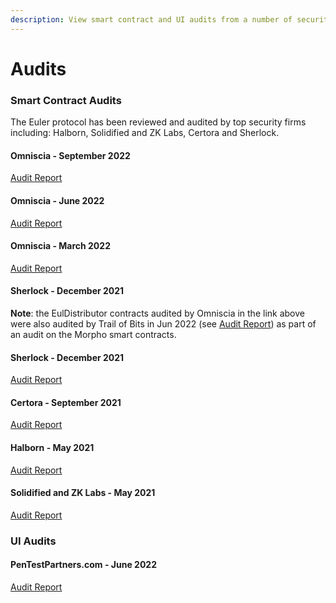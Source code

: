 ```yaml
---
description: View smart contract and UI audits from a number of security partners
---
```


# Audits

### Smart Contract Audits

The Euler protocol has been reviewed and audited by top security firms including: Halborn, Solidified and ZK Labs, Certora and Sherlock.

#### Omniscia - September 2022

[Audit Report](https://omniscia.io/reports/euler-finance-swaphub/)

#### Omniscia - June 2022

[Audit Report](https://omniscia.io/reports/euler-finance-chainlink-support/)

#### Omniscia - March 2022

[Audit Report](https://omniscia.io/euler-merkle-mining-staking/)

#### Sherlock - December 2021

**Note**: the EulDistributor contracts audited by Omniscia in the link above were also audited by Trail of Bits in Jun 2022 (see [Audit Report](https://github.com/morphodao/morpho-core-v1/tree/main/audits)) as part of an audit on the Morpho smart contracts.

#### Sherlock - December 2021

[Audit Report](https://github.com/euler-xyz/euler-audits/blob/master/smart\_contract\_audits/Euler\_-\_Sherlock\_Report.pdf)

#### Certora - September 2021

[Audit Report](https://github.com/euler-xyz/euler-audits/blob/master/smart\_contract\_audits/Formal\_Verification\_Report\_for\_Euler.pdf)

#### Halborn - May 2021

[Audit Report](https://github.com/euler-xyz/euler-audits/blob/master/smart\_contract\_audits/Euler\_Smart\_Contract\_Security\_Audit\_Halborn\_v\_1\_1.pdf)

#### Solidified and ZK Labs - May 2021

[Audit Report](https://github.com/euler-xyz/euler-audits/blob/master/smart\_contract\_audits/Audit%20Report%20-%20Euler%20-%20\[07.05.2021].pdf)

### UI Audits

#### PenTestPartners.com - June 2022

[Audit Report](https://github.com/euler-xyz/euler-audits/blob/master/ui\_audits/PenTestPartners\_EulerDApp\_Jun22\_v1\_0.pdf)
